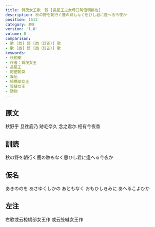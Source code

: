 ```yaml
---
title: 賀茂女王歌一首 [長屋王之女母曰阿倍朝臣也]
description: 秋の野を朝行く鹿の跡もなく思ひし君に逢へる今夜か
position: 1613
category: 巻8
version: '1.0'
volume: 8
comparison:
- 歌 [西] 謌 [西（訂正）] 歌
- 歌 [西] 謌 [西（訂正）] 歌
keywords:
- 秋相聞
- 作者：賀茂女王
- 長屋王
- 阿倍朝臣
- 異伝
- 椋橋部女王
- 笠縫女王
- 動物
---
```


## 原文

秋野乎 旦徃鹿乃 跡毛奈久 念之君尓 相有今夜香

## 訓読

秋の野を朝行く鹿の跡もなく思ひし君に逢へる今夜か

## 仮名

あきののを あさゆくしかの あともなく おもひしきみに あへるこよひか

## 左注

右歌或云椋橋部女王作 或云笠縫女王作
